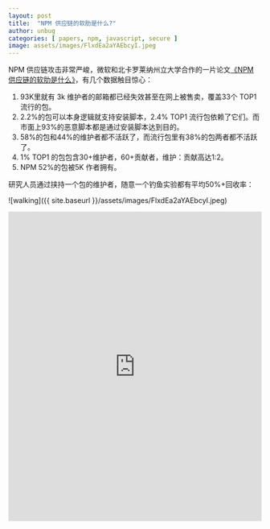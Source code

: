 ```yaml
---
layout: post
title:  "NPM 供应链的软肋是什么?"
author: unbug
categories: [ papers, npm, javascript, secure ]
image: assets/images/FlxdEa2aYAEbcyI.jpeg
---
```

NPM 供应链攻击非常严峻，微软和北卡罗莱纳州立大学合作的一片论文[《NPM 供应链的软肋是什么》][paper1-url]，有几个数据触目惊心：
1. 93K里就有 3k  维护者的邮箱都已经失效甚至在网上被售卖，覆盖33个 TOP1 流行的包。
2. 2.2%的包可以本身逻辑就支持安装脚本，2.4% TOP1 流行包依赖了它们。而市面上93%的恶意脚本都是通过安装脚本达到目的。
3. 58%的包和44%的维护者都不活跃了，而流行包里有38%的包两者都不活跃了。
4. 1% TOP1 的包包含30+维护者，60+贡献者，维护：贡献高达1:2。
5. NPM 52%的包被5K 作者拥有。

研究人员通过挟持一个包的维护者，随意一个钓鱼实验都有平均50%+回收率：

![walking]({{ site.baseurl }}/assets/images/FlxdEa2aYAEbcyI.jpeg)


<p><iframe style="width:100%;" height="615" src="https://arxiv.org/pdf/2112.10165.pdf" frameborder="0" allowfullscreen></iframe></p>


[paper1-url]: https://arxiv.org/pdf/2112.10165.pdf
